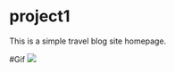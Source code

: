 # project1
This is a simple travel blog site homepage.

#Gif 
![](https://github.com/cymars/project1/blob/main/seyahat.gif)

